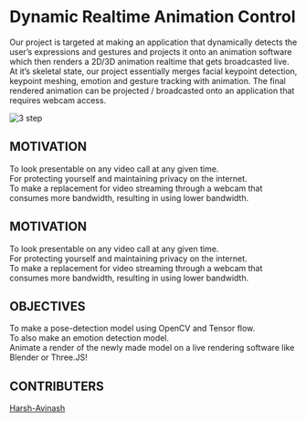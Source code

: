 # Dynamic Realtime Animation Control

Our project is targeted at making an application that dynamically detects the user’s expressions and gestures and projects it onto an animation software which then renders a 2D/3D animation realtime that gets broadcasted live. At it’s skeletal state, our project essentially merges facial keypoint detection, keypoint meshing, emotion and gesture tracking with animation. The final rendered animation can be projected / broadcasted onto an application that requires webcam access.

![3 step](https://user-images.githubusercontent.com/64661719/135105688-850bcca1-02cd-4332-9515-7117ebee3133.png)

## MOTIVATION <br>
To look presentable on any video call at any given time.<br>
For protecting yourself and maintaining privacy on the internet.<br>
To make a replacement for video streaming through a webcam that consumes more bandwidth, resulting in using lower bandwidth.<br>

## MOTIVATION <br>
To look presentable on any video call at any given time.<br>
For protecting yourself and maintaining privacy on the internet.<br>
To make a replacement for video streaming through a webcam that consumes more bandwidth, resulting in using lower bandwidth.<br>

## OBJECTIVES <br>
To make a pose-detection model using OpenCV and Tensor flow.<br>
To also make an emotion detection model.<br>
Animate a render of the newly made model on a live rendering software like Blender or Three.JS!<br>

## CONTRIBUTERS <br>
[Harsh-Avinash](https://github.com/Harsh-Avinash)<br>
